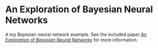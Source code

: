 # An Exploration of Bayesian Neural Networks

A toy Bayesian neural network example. See the included paper [_An Exploration of Bayesian Neural Networks_](https://github.com/evhub/bayesian-nn-example/blob/master/bnns_paper.pdf) for more information.
